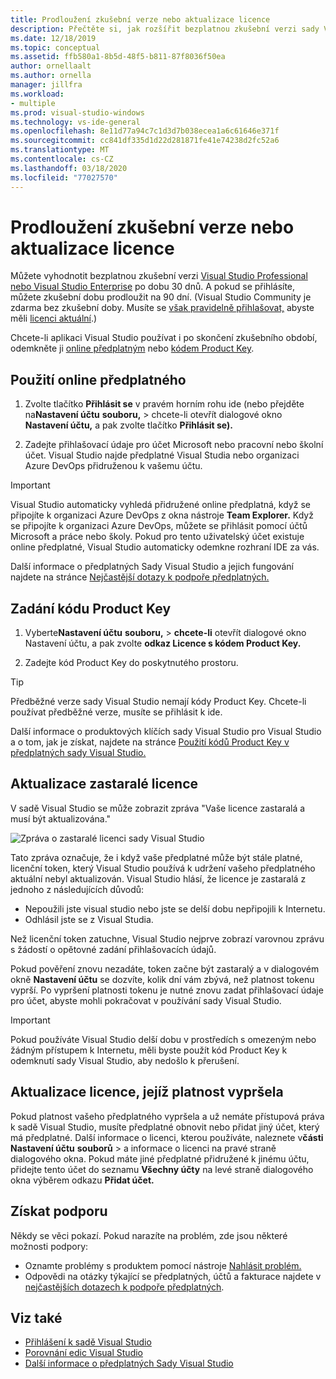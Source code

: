 ```yaml
---
title: Prodloužení zkušební verze nebo aktualizace licence
description: Přečtěte si, jak rozšířit bezplatnou zkušební verzi sady Visual Studio, použít online předplatné nebo kód Product Key k odemknutí sady Visual Studio a aktualizovat zastaralou licenci nebo licenci s ukončenou platností.
ms.date: 12/18/2019
ms.topic: conceptual
ms.assetid: ffb580a1-8b5d-48f5-b811-87f8036f50ea
author: ornellaalt
ms.author: ornella
manager: jillfra
ms.workload:
- multiple
ms.prod: visual-studio-windows
ms.technology: vs-ide-general
ms.openlocfilehash: 8e11d77a94c7c1d3d7b038ecea1a6c61646e371f
ms.sourcegitcommit: cc841df335d1d22d281871fe41e74238d2fc52a6
ms.translationtype: MT
ms.contentlocale: cs-CZ
ms.lasthandoff: 03/18/2020
ms.locfileid: "77027570"
---
```

# <a name="extend-a-trial-version-or-update-a-license"></a>Prodloužení zkušební verze nebo aktualizace licence

Můžete vyhodnotit bezplatnou zkušební verzi [Visual Studio Professional nebo Visual Studio Enterprise](https://visualstudio.microsoft.com/vs/compare/) po dobu 30 dnů. A pokud se přihlásíte, můžete zkušební dobu prodloužit na 90 dní. (Visual Studio Community je zdarma bez zkušební doby. Musíte se [však pravidelně přihlašovat,](signing-in-to-visual-studio.md) abyste měli [licenci aktuální](#update-a-stale-license).)

Chcete-li aplikaci Visual Studio používat i po skončení zkušebního období, odemkněte ji [online předplatným](#use-an-online-subscription) nebo [kódem Product Key](#enter-a-product-key).

## <a name="use-an-online-subscription"></a>Použití online předplatného

1. Zvolte tlačítko **Přihlásit se** v pravém horním rohu ide (nebo přejděte na**Nastavení účtu** **souboru,** > chcete-li otevřít dialogové okno **Nastavení účtu,** a pak zvolte tlačítko **Přihlásit se).**

1. Zadejte přihlašovací údaje pro účet Microsoft nebo pracovní nebo školní účet. Visual Studio najde předplatné Visual Studia nebo organizaci Azure DevOps přidruženou k vašemu účtu.

> [!IMPORTANT]
> Visual Studio automaticky vyhledá přidružené online předplatná, když se připojíte k organizaci Azure DevOps z okna nástroje **Team Explorer.** Když se připojíte k organizaci Azure DevOps, můžete se přihlásit pomocí účtů Microsoft a práce nebo školy. Pokud pro tento uživatelský účet existuje online předplatné, Visual Studio automaticky odemkne rozhraní IDE za vás.

Další informace o předplatných Sady Visual Studio a jejich fungování najdete na stránce [Nejčastější dotazy k podpoře předplatných.](https://visualstudio.microsoft.com/subscriptions/support/)

## <a name="enter-a-product-key"></a>Zadání kódu Product Key

1. Vyberte**Nastavení účtu** **souboru,** >  **chcete-li** otevřít dialogové okno Nastavení účtu, a pak zvolte **odkaz Licence s kódem Product Key.**

1. Zadejte kód Product Key do poskytnutého prostoru.

> [!TIP]
> Předběžné verze sady Visual Studio nemají kódy Product Key. Chcete-li používat předběžné verze, musíte se přihlásit k ide.

Další informace o produktových klíčích sady Visual Studio pro Visual Studio a o tom, jak je získat, najdete na stránce [Použití kódů Product Key v předplatných sady Visual Studio.](/visualstudio/subscriptions/product-keys)

## <a name="update-a-stale-license"></a>Aktualizace zastaralé licence

V sadě Visual Studio se může zobrazit zpráva "Vaše licence zastaralá a musí být aktualizována."

![Zpráva o zastaralé licenci sady Visual Studio](../ide/media/vs2017_stale-license.png)

Tato zpráva označuje, že i když vaše předplatné může být stále platné, licenční token, který Visual Studio používá k udržení vašeho předplatného aktuální nebyl aktualizován. Visual Studio hlásí, že licence je zastaralá z jednoho z následujících důvodů:

* Nepoužili jste visual studio nebo jste se delší dobu nepřipojili k Internetu.
* Odhlásil jste se z Visual Studia.

Než licenční token zatuchne, Visual Studio nejprve zobrazí varovnou zprávu s žádostí o opětovné zadání přihlašovacích údajů.

Pokud pověření znovu nezadáte, token začne být zastaralý a v dialogovém okně **Nastavení účtu** se dozvíte, kolik dní vám zbývá, než platnost tokenu vyprší. Po vypršení platnosti tokenu je nutné znovu zadat přihlašovací údaje pro účet, abyste mohli pokračovat v používání sady Visual Studio.

> [!Important]
> Pokud používáte Visual Studio delší dobu v prostředích s omezeným nebo žádným přístupem k Internetu, měli byste použít kód Product Key k odemknutí sady Visual Studio, aby nedošlo k přerušení.

## <a name="update-an-expired-license"></a>Aktualizace licence, jejíž platnost vypršela

Pokud platnost vašeho předplatného vypršela a už nemáte přístupová práva k sadě Visual Studio, musíte předplatné obnovit nebo přidat jiný účet, který má předplatné. Další informace o licenci, kterou používáte, naleznete v**části Nastavení účtu** **souborů** > a informace o licenci na pravé straně dialogového okna. Pokud máte jiné předplatné přidružené k jinému účtu, přidejte tento účet do seznamu **Všechny účty** na levé straně dialogového okna výběrem odkazu **Přidat účet.**

## <a name="get-support"></a>Získat podporu

Někdy se věci pokazí. Pokud narazíte na problém, zde jsou některé možnosti podpory:

* Oznamte problémy s produktem pomocí nástroje [Nahlásit problém.](how-to-report-a-problem-with-visual-studio.md)
* Odpovědi na otázky týkající se předplatných, účtů a fakturace najdete v [nejčastějších dotazech k podpoře předplatných](https://visualstudio.microsoft.com/subscriptions/support/).

## <a name="see-also"></a>Viz také

* [Přihlášení k sadě Visual Studio](../ide/signing-in-to-visual-studio.md)
* [Porovnání edic Visual Studio](https://visualstudio.microsoft.com/vs/compare/)
* [Další informace o předplatných Sady Visual Studio](/visualstudio/subscriptions/)
